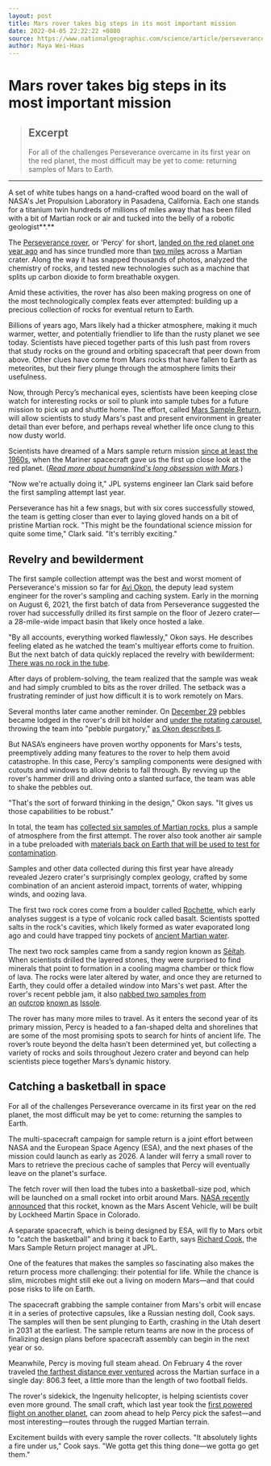 ```yaml
---
layout: post
title: Mars rover takes big steps in its most important mission
date: 2022-04-05 22:22:22 +0800
source: https://www.nationalgeographic.com/science/article/perseverance-mars-rover-takes-big-steps-in-its-most-important-mission
author: Maya Wei-Haas
---
```


# Mars rover takes big steps in its most important mission

> ## Excerpt
> For all of the challenges Perseverance overcame in its first year on the red planet, the most difficult may be yet to come: returning samples of Mars to Earth.

---
A set of white tubes hangs on a hand-crafted wood board on the wall of NASA's Jet Propulsion Laboratory in Pasadena, California. Each one stands for a titanium twin hundreds of millions of miles away that has been filled with a bit of Martian rock or air and tucked into the belly of a robotic geologist**.**

The [Perseverance rover](https://mars.nasa.gov/mars2020/), or 'Percy' for short, [landed on the red planet one year ago](https://www.nationalgeographic.com/science/article/nasa-perseverance-rover-has-just-landed-on-mars) and has since trundled more than [two miles](https://mars.nasa.gov/mars2020/mission/where-is-the-rover/) across a Martian crater. Along the way it has snapped thousands of photos, analyzed the chemistry of rocks, and tested new technologies such as a machine that splits up carbon dioxide to form breathable oxygen.

Amid these activities, the rover has also been making progress on one of the most technologically complex feats ever attempted: building up a precious collection of rocks for eventual return to Earth.

Billions of years ago, Mars likely had a thicker atmosphere, making it much warmer, wetter, and potentially friendlier to life than the rusty planet we see today. Scientists have pieced together parts of this lush past from rovers that study rocks on the ground and orbiting spacecraft that peer down from above. Other clues have come from Mars rocks that have fallen to Earth as meteorites, but their fiery plunge through the atmosphere limits their usefulness.

Now, through Percy’s mechanical eyes, scientists have been keeping close watch for interesting rocks or soil to plunk into sample tubes for a future mission to pick up and shuttle home. The effort, called [Mars Sample Return](https://www.jpl.nasa.gov/missions/mars-sample-return-msr), will allow scientists to study Mars's past and present environment in greater detail than ever before, and perhaps reveal whether life once clung to this now dusty world.

Scientists have dreamed of a Mars sample return mission [since at least the 1960s](https://citeseerx.ist.psu.edu/viewdoc/download?doi=10.1.1.465.8528&rep=rep1&type=pdf), when the Mariner spacecraft gave us the first up close look at the red planet. ([_Read more about humankind's long obsession with Mars_](https://www.nationalgeographic.com/magazine/article/why-are-people-so-dang-obsessed-with-mars-feature).)

"Now we're actually doing it," JPL systems engineer Ian Clark said before the first sampling attempt last year.

Perseverance has hit a few snags, but with six cores successfully stowed, the team is getting closer than ever to laying gloved hands on a bit of pristine Martian rock. "This might be the foundational science mission for quite some time," Clark said. "It's terribly exciting."

## **Revelry and bewilderment**

The first sample collection attempt was the best and worst moment of Perseverance's mission so far for [Avi Okon](https://mars.nasa.gov/people/profile/?id=23088), the deputy lead system engineer for the rover's sampling and caching system. Early in the morning on August 6, 2021, the first batch of data from Perseverance suggested the rover had successfully drilled its first sample on the floor of Jezero crater—a 28-mile-wide impact basin that likely once hosted a lake.

"By all accounts, everything worked flawlessly," Okon says. He describes feeling elated as he watched the team's multiyear efforts come to fruition. But the next batch of data quickly replaced the revelry with bewilderment: [There was no rock in the tube](https://www.nationalgeographic.com/science/article/mystery-swirls-around-nasa-perseverance-rovers-failed-sample-attempt).

After days of problem-solving, the team realized that the sample was weak and had simply crumbled to bits as the rover drilled. The setback was a frustrating reminder of just how difficult it is to work remotely on Mars.

Several months later came another reminder. On [December 29](https://mars.nasa.gov/mars2020/mission/status/356/assessing-perseverances-seventh-sample-collection/) pebbles became lodged in the rover's drill bit holder and [under the rotating carousel](https://mars.nasa.gov/resources/26515/rotating-perseverances-bit-carousel/), throwing the team into "pebble purgatory," [as Okon describes it](https://mars.nasa.gov/mars2020/mission/status/361/out-of-pebble-purgatory/).

But NASA’s engineers have proven worthy opponents for Mars's tests, preemptively adding many features to the rover to help them avoid catastrophe. In this case, Percy's sampling components were designed with cutouts and windows to allow debris to fall through. By revving up the rover's hammer drill and driving onto a slanted surface, the team was able to shake the pebbles out.

"That's the sort of forward thinking in the design," Okon says. "It gives us those capabilities to be robust."

In total, the team has [collected six samples of Martian rocks](https://mars.nasa.gov/mars2020/mission/status/353/2021-samples-in-review/), plus a sample of atmosphere from the first attempt. The rover also took another air sample in a tube preloaded with [materials back on Earth that will be used to test for contamination](https://www.jpl.nasa.gov/images/pia24751-witness-tube-in-perseverance-sample-caching-system).

Samples and other data collected during this first year have already revealed Jezero crater's surprisingly complex geology, crafted by some combination of an ancient asteroid impact, torrents of water, whipping winds, and oozing lava.

The first two rock cores come from a boulder called [Rochette](http://mars.nasa.gov/mars2020/mission/status/332/a-historic-moment-perseverancecollects-seals-and-stores-its-first-two-rock-samples/), which early analyses suggest is a type of volcanic rock called basalt. Scientists spotted salts in the rock's cavities, which likely formed as water evaporated long ago and could have trapped tiny pockets of [ancient Martian water](https://mars.nasa.gov/news/9036/nasas-perseverance-rover-collects-puzzle-pieces-of-mars-history/).

The next two rock samples came from a sandy region known as [Séítah](http://mars.nasa.gov/mars2020/mission/status/345/mars-or-arrakis/). When scientists drilled the layered stones, they were surprised to find minerals that point to formation in a cooling magma chamber or thick flow of lava. The rocks were later altered by water, and once they are returned to Earth, they could offer a detailed window into Mars's wet past. After the rover's recent pebble jam, it also [nabbed two samples from an](https://mars.nasa.gov/mars2020/mission/status/363/nobody-tell-elmo-about-issole/) [outcrop](https://mars.nasa.gov/mars2020/mission/status/363/nobody-tell-elmo-about-issole/) [known as](https://mars.nasa.gov/mars2020/mission/status/363/nobody-tell-elmo-about-issole/) [Issole](https://mars.nasa.gov/mars2020/mission/status/363/nobody-tell-elmo-about-issole/).

The rover has many more miles to travel. As it enters the second year of its primary mission, Percy is headed to a fan-shaped delta and shorelines that are some of the most promising spots to search for hints of ancient life. The rover’s route beyond the delta hasn’t been determined yet, but collecting a variety of rocks and soils throughout Jezero crater and beyond can help scientists piece together Mars’s dynamic history.

## **Catching a basketball in space**

For all of the challenges Perseverance overcame in its first year on the red planet, the most difficult may be yet to come: returning the samples to Earth.

The multi-spacecraft campaign for sample return is a joint effort between NASA and the European Space Agency (ESA), and the next phases of the mission could launch as early as 2026. A lander will ferry a small rover to Mars to retrieve the precious cache of samples that Percy will eventually leave on the planet's surface.

The fetch rover will then load the tubes into a basketball-size pod, which will be launched on a small rocket into orbit around Mars. [NASA recently announced](https://www.nasa.gov/press-release/nasa-selects-developer-for-rocket-to-retrieve-first-samples-from-mars) that this rocket, known as the Mars Ascent Vehicle, will be built by Lockheed Martin Space in Colorado.

A separate spacecraft, which is being designed by ESA, will fly to Mars orbit to "catch the basketball" and bring it back to Earth, says [Richard Cook](https://mars.nasa.gov/resources/5223/richard-cook/?site=msl), the Mars Sample Return project manager at JPL.

One of the features that makes the samples so fascinating also makes the return process more challenging: their potential for life. While the chance is slim, microbes might still eke out a living on modern Mars—and that could pose risks to life on Earth. 

The spacecraft grabbing the sample container from Mars's orbit will encase it in a series of protective capsules, like a Russian nesting doll, Cook says. The samples will then be sent plunging to Earth, crashing in the Utah desert in 2031 at the earliest. The sample return teams are now in the process of finalizing design plans before spacecraft assembly can begin in the next year or so.

Meanwhile, Percy is moving full steam ahead. On February 4 the rover traveled [the farthest distance ever ventured](https://twitter.com/NASAPersevere/status/1490155191257030656?s=20&t=Li_-blY66wZuyklttm9_lA) across the Martian surface in a single day: 806.3 feet, a little more than the length of two football fields.

The rover's sidekick, the Ingenuity helicopter, is helping scientists cover even more ground. The small craft, which last year took the [first powered flight on another planet](https://www.nationalgeographic.com/science/article/nasa-mars-helicopter-makes-history-as-first-vehicle-to-fly-on-another-planet), can zoom ahead to help Percy pick the safest—and most interesting—routes through the rugged Martian terrain.

Excitement builds with every sample the rover collects. "It absolutely lights a fire under us," Cook says. "We gotta get this thing done—we gotta go get them."

